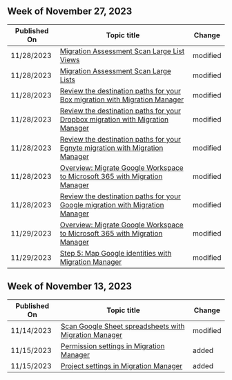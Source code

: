 <!-- This file is generated automatically each week. Changes made to this file will be overwritten.-->



## Week of November 27, 2023


| Published On |Topic title | Change |
|------|------------|--------|
| 11/28/2023 | [Migration Assessment Scan Large List Views](/SharepointMigration/migration-assessment-scan-large-list-views) | modified |
| 11/28/2023 | [Migration Assessment Scan Large Lists](/SharepointMigration/migration-assessment-scan-large-lists) | modified |
| 11/28/2023 | [Review the destination paths for your Box migration with Migration Manager](/SharepointMigration/mm-box-step4-review-destinations) | modified |
| 11/28/2023 | [Review the destination paths for your Dropbox migration with Migration Manager](/SharepointMigration/mm-dropbox-step4-review-destinations) | modified |
| 11/28/2023 | [Review the destination paths for your Egnyte migration with Migration Manager](/SharepointMigration/mm-egnyte-step4-review-destinations) | modified |
| 11/28/2023 | [Overview: Migrate Google Workspace to Microsoft 365 with Migration Manager](/SharepointMigration/mm-google-overview) | modified |
| 11/28/2023 | [Review the destination paths for your Google migration with Migration Manager](/SharepointMigration/mm-google-step4-review-destinations) | modified |
| 11/29/2023 | [Overview: Migrate Google Workspace to Microsoft 365 with Migration Manager](/SharepointMigration/mm-google-overview) | modified |
| 11/29/2023 | [Step 5: Map Google identities with Migration Manager](/SharepointMigration/mm-google-step5-map-identities) | modified |


## Week of November 13, 2023


| Published On |Topic title | Change |
|------|------------|--------|
| 11/14/2023 | [Scan Google Sheet spreadsheets with Migration Manager](/SharepointMigration/mm-google-sheet-scan) | modified |
| 11/15/2023 | [Permission settings in Migration Manager](/SharepointMigration/mm-project-settings-permissions) | added |
| 11/15/2023 | [Project settings in Migration Manager](/SharepointMigration/mm-project-settings) | added |
